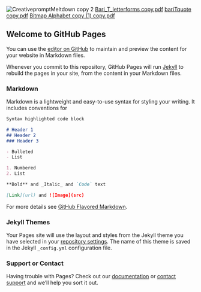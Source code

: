 ![CreativepromptMeltdown copy 2](https://user-images.githubusercontent.com/33126489/118072657-48936a00-b378-11eb-94d0-8f7977baaa68.jpg)
[Bari_T_letterforms copy.pdf](https://github.com/TammimBari/Portfolio/files/6470099/Bari_T_letterforms.copy.pdf)
[bariTquote copy.pdf](https://github.com/TammimBari/Portfolio/files/6470102/bariTquote.copy.pdf)
[Bitmap Alphabet copy (1) copy.pdf](https://github.com/TammimBari/Portfolio/files/6470115/Bitmap.Alphabet.copy.1.copy.pdf)
## Welcome to GitHub Pages

You can use the [editor on GitHub](https://github.com/TammimBari/Portfolio/edit/gh-pages/index.md) to maintain and preview the content for your website in Markdown files.

Whenever you commit to this repository, GitHub Pages will run [Jekyll](https://jekyllrb.com/) to rebuild the pages in your site, from the content in your Markdown files.

### Markdown

Markdown is a lightweight and easy-to-use syntax for styling your writing. It includes conventions for

```markdown
Syntax highlighted code block

# Header 1
## Header 2
### Header 3

- Bulleted
- List

1. Numbered
2. List

**Bold** and _Italic_ and `Code` text

[Link](url) and ![Image](src)
```

For more details see [GitHub Flavored Markdown](https://guides.github.com/features/mastering-markdown/).

### Jekyll Themes

Your Pages site will use the layout and styles from the Jekyll theme you have selected in your [repository settings](https://github.com/TammimBari/Portfolio/settings/pages). The name of this theme is saved in the Jekyll `_config.yml` configuration file.

### Support or Contact

Having trouble with Pages? Check out our [documentation](https://docs.github.com/categories/github-pages-basics/) or [contact support](https://support.github.com/contact) and we’ll help you sort it out.
